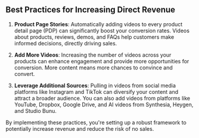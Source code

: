 ## Best Practices for Increasing Direct Revenue

1. **Product Page Stories**: Automatically adding videos to every product detail page (PDP) can significantly boost your conversion rates. Videos about products, reviews, demos, and FAQs help customers make informed decisions, directly driving sales.

2. **Add More Videos**: Increasing the number of videos across your products can enhance engagement and provide more opportunities for conversion. More content means more chances to convince and convert.

3. **Leverage Additional Sources**: Pulling in videos from social media platforms like Instagram and TikTok can diversify your content and attract a broader audience. You can also add videos from platforms like YouTube, Dropbox, Google Drive, and AI videos from Synthesia, Heygen, and Studio Bunu.

By implementing these practices, you're setting up a robust framework to potentially increase revenue and reduce the risk of no sales.